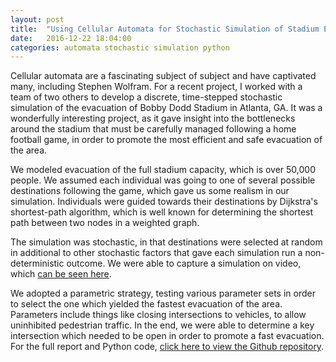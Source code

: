 ```yaml
---
layout: post
title:  "Using Cellular Automata for Stochastic Simulation of Stadium Evacuation"
date:   2016-12-22 18:04:00
categories: automata stochastic simulation python
---
```


Cellular automata are a fascinating subject of subject and have captivated
many, including Stephen Wolfram. For a recent project, I worked with a team of
two others to develop a discrete, time-stepped stochastic simulation of the
evacuation of Bobby Dodd Stadium in Atlanta, GA. It was a wonderfully
interesting project, as it gave insight into the bottlenecks around the stadium
that must be carefully managed following a home football game, in order to
promote the most efficient and safe evacuation of the area.

We modeled evacuation of the full stadium capacity, which is over 50,000
people. We assumed each individual was going to one of several possible
destinations following the game, which gave us some realism in our simulation.
Individuals were guided towards their destinations by Dijkstra's shortest-path
algorithm, which is well known for determining the shortest path between two
nodes in a weighted graph.

The simulation was stochastic, in that destinations were selected at random
in additional to other stochastic factors that gave each simulation run a
non-deterministic outcome. We were able to capture a simulation on video,
which [can be seen here](https://www.youtube.com/watch?v=k2iQPcyWEF8&feature=youtu.be).

We adopted a parametric strategy, testing various parameter sets in order to
select the one which yielded the fastest evacuation of the area. Parameters
include things like closing intersections to vehicles, to allow uninhibited
pedestrian traffic. In the end, we were able to determine a key intersection
which needed to be open in order to promote a fast evacuation. For the full
report and Python code, [click here to view the Github repository](https://github.com/gatech-cse6730/checkpoint).